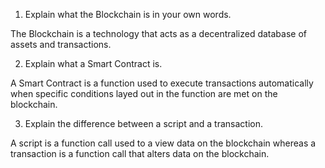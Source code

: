 1. Explain what the Blockchain is in your own words. 

The Blockchain is a technology that acts as a decentralized database of assets and transactions.



2. Explain what a Smart Contract is.

A Smart Contract is a function used to execute transactions automatically when specific conditions layed out in the function are met on the blockchain. 



3. Explain the difference between a script and a transaction.

A script is a function call used to a view data on the blockchain whereas a transaction is a function call that alters data on the blockchain.
